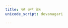 ```yaml
---
title: यत्ते अग्ने तेजः
unicode_script: devanagari

---
```


<div class="js_include" url="/vedAH/yajuH/taittirIyam/saMhitA/4/5/aMshAH/yat_te_agne_tejas/"  newLevelForH1="2" includeTitle="false"> </div>  

